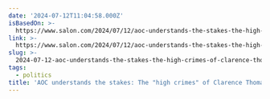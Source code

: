 ```yaml
---
date: '2024-07-12T11:04:58.000Z'
isBasedOn: >-
  https://www.salon.com/2024/07/12/aoc-understands-the-stakes-the-high-crimes-of-clarence-thomas-and-sam-alito-must-be-prosecuted/
link: >-
  https://www.salon.com/2024/07/12/aoc-understands-the-stakes-the-high-crimes-of-clarence-thomas-and-sam-alito-must-be-prosecuted/
slug: >-
  2024-07-12-aoc-understands-the-stakes-the-high-crimes-of-clarence-thomas-and-sam-al
tags:
  - politics
title: 'AOC understands the stakes: The "high crimes" of Clarence Thomas and Sam Al'
---
```

 
